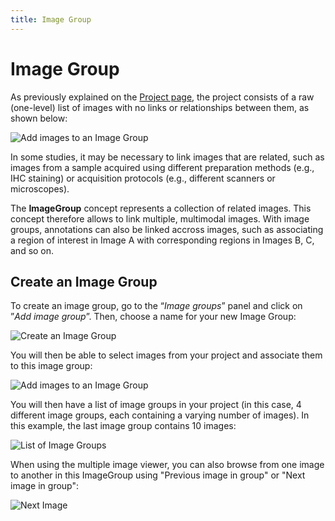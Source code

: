 ```yaml
---
title: Image Group
---
```


# Image Group

As previously explained on the [Project page](./project.md), the project consists of a raw (one-level) list of images with no links or relationships between them, as shown below:

![Add images to an Image Group](/images/user-guide/image-group/project-list-images.png)

In some studies, it may be necessary to link images that are related, such as images from a sample acquired using different preparation methods (e.g., IHC staining) or acquisition protocols (e.g., different scanners or microscopes).

The **ImageGroup** concept represents a collection of related images. This concept therefore allows to link multiple, multimodal images. With image groups, annotations can also be linked accross images, such as associating a region of interest in Image A with corresponding regions in Images B, C, and so on.

## Create an Image Group

To create an image group, go to the “_Image groups_” panel and click on ”_Add image group_”. Then, choose a name for your new Image Group:

![Create an Image Group](/images/user-guide/image-group/create-new-image-group-name.png)

You will then be able to select images from your project and associate them to this image group:

![Add images to an Image Group](/images/user-guide/image-group/add-images-to-image-group.png)

You will then have a list of image groups in your project (in this case, 4 different image groups, each containing a varying number of images). In this example, the last image group contains 10 images:

![List of Image Groups](/images/user-guide/image-group/image-group-examples.png)

When using the multiple image viewer, you can also browse from one image to another in this ImageGroup using "Previous image in group" or "Next image in group":

![Next Image](/images/user-guide/image-group/information-next-image.png)
